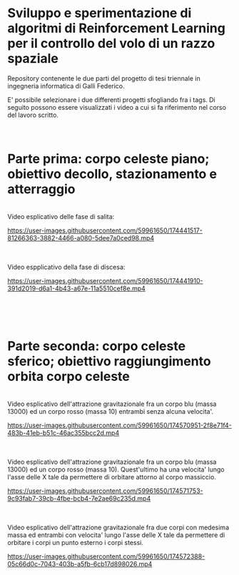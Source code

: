 # Sviluppo e sperimentazione di algoritmi di Reinforcement Learning per il controllo del volo di un razzo spaziale<br />


Repository contenente le due parti del progetto di tesi triennale in ingegneria informatica di Galli Federico.

E' possibile selezionare i due differenti progetti sfogliando fra i tags. Di seguito possono essere visualizzati i video a cui si fa riferimento nel corso del lavoro scritto.<br /><br /><br />

# Parte prima: corpo celeste piano; obiettivo decollo, stazionamento e atterraggio

<br />Video esplicativo delle fase di salita:<br />

https://user-images.githubusercontent.com/59961650/174441517-81266363-3882-4466-a080-5dee7a0ced98.mp4

<br /><br />Video espplicativo della fase di discesa:<br />

https://user-images.githubusercontent.com/59961650/174441910-391d2019-d6a1-4b43-a67e-11a5510cef8e.mp4

<br /><br /><br />

# Parte seconda: corpo celeste sferico; obiettivo raggiungimento orbita corpo celeste<br />

<br />Video esplicativo dell'attrazione gravitazionale fra un corpo blu (massa 13000) ed un corpo rosso (massa 10) entrambi senza alcuna velocita'.<br />

https://user-images.githubusercontent.com/59961650/174570951-2f8e71f4-483b-41eb-b51c-46ac355bcc2d.mp4

<br /><br />Video esplicativo dell'attrazione gravitazionale fra un corpo blu (massa 13000) ed un corpo rosso (massa 10). Quest'ultimo ha una velocita' lungo l'asse delle X tale da permettere di orbitare attorno al corpo massiccio. <br />


https://user-images.githubusercontent.com/59961650/174571753-9c93fab7-39cb-4fbe-bcb4-7e2ae69c235d.mp4

<br /><br />Video esplicativo dell'attrazione gravitazionale fra due corpi con medesima massa ed entrambi con velocita' lungo l'asse delle X tale da permettere di orbitare i corpi un punto esterno i corpi stessi.<br />


https://user-images.githubusercontent.com/59961650/174572388-05c66d0c-7043-403b-a5fb-6cb17d898026.mp4

